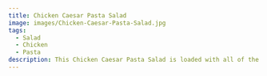 ```yaml
---
title: Chicken Caesar Pasta Salad
image: images/Chicken-Caesar-Pasta-Salad.jpg
tags:
  - Salad
  - Chicken
  - Pasta
description: This Chicken Caesar Pasta Salad is loaded with all of the traditional toppings for a caesar salad, including croutons, parmesan cheese, lettuce and tomatoes, with added pasta and chicken, all smothered in a creamy caesar dressing. Serve this cold pasta salad as a side for your next bbq or as an easy weeknight dinner.
---
```

